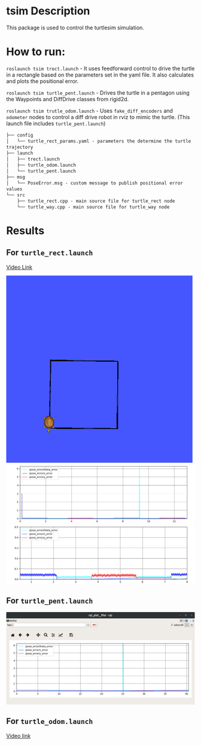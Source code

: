 # tsim Description
This package is used to control the turtlesim simulation.

# How to run:
`roslaunch tsim trect.launch` - It uses feedforward control to drive the turtle in a rectangle based on the parameters set in the yaml file. It also calculates and plots the positional error.

`roslaunch tsim turtle_pent.launch` - Drives the turtle in a pentagon using the Waypoints and DiffDrive classes from rigid2d.

`roslaunch tsim trutle_odom.launch` - Uses `fake_diff_encoders` and `odometer` nodes to control a diff drive robot in rviz to mimic the turtle. (This launch file includes `turtle_pent.launch`)


```
├── config
│   └── turtle_rect_params.yaml - parameters the determine the turtle trajectory
├── launch
│   ├── trect.launch
│   ├── turtle_odom.launch
│   └── turtle_pent.launch
├── msg
│   └── PoseError.msg - custom message to publish positional error values
└── src
    ├── turtle_rect.cpp - main source file for turtle_rect node
    └── turtle_way.cpp - main source file for turtle_way node

```

# Results

## For `turtle_rect.launch`
[Video Link](https://youtu.be/aji3aDB8LBI)

![Sim Image](images/turtle_rect_img.png)
![Full Plot](images/plot_onecycle.png)
![Zoomed Plot](images/zoomed_in_plot.png)

## For `turtle_pent.launch`
![Error Plot](images/turtle_pent_error.png)

## For `turtle_odom.launch`
[Video link](https://youtu.be/058QKyPgfmI)
